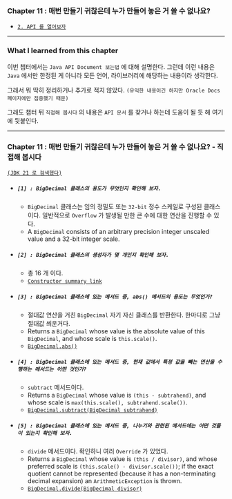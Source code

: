 
### Chapter 11 : 매번 만들기 귀찮은데 누가 만들어 놓은 거 쓸 수 없나요?

- [`2. API 를 열어보자`](./section_02.md#2-api-를-열어보자)


---

### What I learned from this chapter

이번 챕터에서는 `Java API Document 보는법` 에 대해 설명한다. 그런데 이런 내용은 `Java` 에서만 한정된 게 아니라 모든 언어, 라이브러리에 해당하는 내용이라 생각한다.

그래서 뭐 딱히 정리하거나 추가로 적지 않았다. `(유익한 내용이긴 하지만 Oracle Docs 페이지에만 집중했기 때문)`

그래도 챕터 뒤 `직접해 봅시다` 의 내용은 `API 문서` 를 찾거나 하는데 도움이 될 듯 해 여기에 뒷붙인다.

---

### Chapter 11 : 매번 만들기 귀찮은데 누가 만들어 놓은 거 쓸 수 없나요? - 직접해 봅시다

[`(JDK 21 로 검색했다)`](https://docs.oracle.com/en/java/javase/21/docs/api/index.html)

- ##### `[1] : BigDecimal 클래스의 용도가 무엇인지 확인해 보자.`
    - `BigDecimal` 클래스는 임의 정밀도 또는 `32-bit` 정수 스케일로 구성된 클래스이다. 일반적으로 `Overflow` 가 발생될 만한 큰 수에 대한 연산을 진행할 수 있다.
    - A `BigDecimal` consists of an arbitrary precision integer unscaled value and a 32-bit integer scale.


- ##### `[2] : BigDecimal 클래스의 생성자가 몇 개인지 확인해 보자.`
    - 총 16 개 이다.
    - [`Constructor summary link`](https://docs.oracle.com/en/java/javase/21/docs/api/java.base/java/math/BigDecimal.html#constructor-summary)

- ##### `[3] : BigDecimal 클래스에 있는 메서드 중, abs() 메서드의 용도는 무엇인가?`
    - 절대값 연산을 거친 `BigDecimal` 자기 자신 클래스를 반환한다. 한마디로 그냥 절대값 씌운거다.
    - Returns a `BigDecimal` whose value is the absolute value of this `BigDecimal`, and whose scale is `this.scale()`.
    - [`BigDecimal.abs()`](https://docs.oracle.com/en/java/javase/21/docs/api/java.base/java/math/BigDecimal.html#abs())


- ##### `[4] : BigDecimal 클래스에 있는 메서드 중, 현재 값에서 특정 값을 빼는 연산을 수행하는 메서드는 어떤 것인가?`
    - `subtract` 메서드이다.
    - Returns a `BigDecimal` whose value is `(this - subtrahend)`, and whose scale is `max(this.scale(), subtrahend.scale())`.
    - [`BigDecimal.subtract(BigDecimal subtrahend)`](https://docs.oracle.com/en/java/javase/21/docs/api/java.base/java/math/BigDecimal.html#subtract(java.math.BigDecimal))


- ##### `[5] : BigDecimal 클래스에 있는 메서드 중, 나누기와 관련된 메서드에는 어떤 것들이 있는지 확인해 보자.`
    - `divide` 메서드이다. 확인하니 여러 `Override` 가 있었다.
    - Returns a `BigDecimal` whose value is `(this / divisor)`, and whose preferred scale is `(this.scale() - divisor.scale())`; if the exact quotient cannot be represented (because it has a non-terminating decimal expansion) an `ArithmeticException` is thrown.
    - [`BigDecimal.divide(BigDecimal divisor)`](https://docs.oracle.com/en/java/javase/21/docs/api/java.base/java/math/BigDecimal.html#divide(java.math.BigDecimal))

